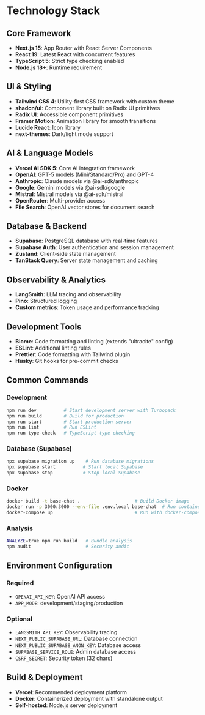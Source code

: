 # Technology Stack

## Core Framework
- **Next.js 15**: App Router with React Server Components
- **React 19**: Latest React with concurrent features
- **TypeScript 5**: Strict type checking enabled
- **Node.js 18+**: Runtime requirement

## UI & Styling
- **Tailwind CSS 4**: Utility-first CSS framework with custom theme
- **shadcn/ui**: Component library built on Radix UI primitives
- **Radix UI**: Accessible component primitives
- **Framer Motion**: Animation library for smooth transitions
- **Lucide React**: Icon library
- **next-themes**: Dark/light mode support

## AI & Language Models
- **Vercel AI SDK 5**: Core AI integration framework
- **OpenAI**: GPT-5 models (Mini/Standard/Pro) and GPT-4
- **Anthropic**: Claude models via @ai-sdk/anthropic
- **Google**: Gemini models via @ai-sdk/google
- **Mistral**: Mistral models via @ai-sdk/mistral
- **OpenRouter**: Multi-provider access
- **File Search**: OpenAI vector stores for document search

## Database & Backend
- **Supabase**: PostgreSQL database with real-time features
- **Supabase Auth**: User authentication and session management
- **Zustand**: Client-side state management
- **TanStack Query**: Server state management and caching

## Observability & Analytics
- **LangSmith**: LLM tracing and observability
- **Pino**: Structured logging
- **Custom metrics**: Token usage and performance tracking

## Development Tools
- **Biome**: Code formatting and linting (extends "ultracite" config)
- **ESLint**: Additional linting rules
- **Prettier**: Code formatting with Tailwind plugin
- **Husky**: Git hooks for pre-commit checks

## Common Commands

### Development
```bash
npm run dev          # Start development server with Turbopack
npm run build        # Build for production
npm run start        # Start production server
npm run lint         # Run ESLint
npm run type-check   # TypeScript type checking
```

### Database (Supabase)
```bash
npx supabase migration up    # Run database migrations
npx supabase start          # Start local Supabase
npx supabase stop           # Stop local Supabase
```

### Docker
```bash
docker build -t base-chat .                    # Build Docker image
docker run -p 3000:3000 --env-file .env.local base-chat  # Run container
docker-compose up                              # Run with docker-compose
```

### Analysis
```bash
ANALYZE=true npm run build   # Bundle analysis
npm audit                    # Security audit
```

## Environment Configuration

### Required
- `OPENAI_API_KEY`: OpenAI API access
- `APP_MODE`: development/staging/production

### Optional
- `LANGSMITH_API_KEY`: Observability tracing
- `NEXT_PUBLIC_SUPABASE_URL`: Database connection
- `NEXT_PUBLIC_SUPABASE_ANON_KEY`: Database access
- `SUPABASE_SERVICE_ROLE`: Admin database access
- `CSRF_SECRET`: Security token (32 chars)

## Build & Deployment
- **Vercel**: Recommended deployment platform
- **Docker**: Containerized deployment with standalone output
- **Self-hosted**: Node.js server deployment